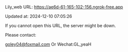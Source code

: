 Lily_web URL: https://ae6d-61-165-102-156.ngrok-free.app

Updated at: 2024-12-10 07:05:26

If you cannot open this URL, the server might be down.

Please contact: 

goley04@foxmail.com Or Wechat:GL_yeaH